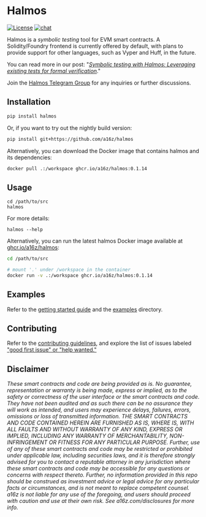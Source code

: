 # Halmos

[![License](https://img.shields.io/github/license/a16z/halmos)](https://github.com/a16z/halmos/blob/main/LICENSE)
[![chat](https://img.shields.io/badge/chat-telegram-blue)](https://t.me/+4UhzHduai3MzZmUx)

Halmos is a _symbolic testing_ tool for EVM smart contracts. A Solidity/Foundry frontend is currently offered by default, with plans to provide support for other languages, such as Vyper and Huff, in the future.

You can read more in our post: "_[Symbolic testing with Halmos: Leveraging existing tests for formal verification][post]_."

Join the [Halmos Telegram Group][chat] for any inquiries or further discussions.

[post]: <https://a16zcrypto.com/symbolic-testing-with-halmos-leveraging-existing-tests-for-formal-verification/>
[chat]: <https://t.me/+4UhzHduai3MzZmUx>

## Installation

```sh
pip install halmos
```

Or, if you want to try out the nightly build version:

```sh
pip install git+https://github.com/a16z/halmos
```

Alternatively, you can download the Docker image that contains halmos and its dependencies:

```sh
docker pull .:/workspace ghcr.io/a16z/halmos:0.1.14
```

## Usage

```
cd /path/to/src
halmos
```

For more details:

```
halmos --help
```

Alternatively, you can run the latest halmos Docker image available at [ghcr.io/a16z/halmos](ghcr.io/a16z/halmos):

```sh
cd /path/to/src

# mount '.' under /workspace in the container
docker run -v .:/workspace ghcr.io/a16z/halmos:0.1.14
```

## Examples

Refer to the [getting started guide](docs/getting-started.md) and the [examples](examples/README.md) directory.

## Contributing

Refer to the [contributing guidelines](CONTRIBUTING.md), and explore the list of issues labeled ["good first issue" or "help wanted."][issues]

[issues]: <https://github.com/a16z/halmos/issues?q=is%3Aopen+is%3Aissue+label%3A%22good+first+issue%22%2C%22help+wanted%22>

## Disclaimer

_These smart contracts and code are being provided as is. No guarantee, representation or warranty is being made, express or implied, as to the safety or correctness of the user interface or the smart contracts and code. They have not been audited and as such there can be no assurance they will work as intended, and users may experience delays, failures, errors, omissions or loss of transmitted information. THE SMART CONTRACTS AND CODE CONTAINED HEREIN ARE FURNISHED AS IS, WHERE IS, WITH ALL FAULTS AND WITHOUT WARRANTY OF ANY KIND, EXPRESS OR IMPLIED, INCLUDING ANY WARRANTY OF MERCHANTABILITY, NON-INFRINGEMENT OR FITNESS FOR ANY PARTICULAR PURPOSE. Further, use of any of these smart contracts and code may be restricted or prohibited under applicable law, including securities laws, and it is therefore strongly advised for you to contact a reputable attorney in any jurisdiction where these smart contracts and code may be accessible for any questions or concerns with respect thereto. Further, no information provided in this repo should be construed as investment advice or legal advice for any particular facts or circumstances, and is not meant to replace competent counsel. a16z is not liable for any use of the foregoing, and users should proceed with caution and use at their own risk. See a16z.com/disclosures for more info._
